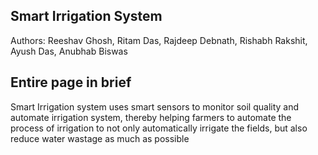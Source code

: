 <h2>Smart Irrigation System</h2>
<p>Authors: Reeshav Ghosh, Ritam Das, Rajdeep Debnath, Rishabh Rakshit, Ayush Das, Anubhab Biswas</p>

<h2>Entire page in brief</h2>
<p>Smart Irrigation system uses smart sensors to monitor soil quality and automate irrigation system, thereby helping farmers to automate the process of irrigation to not only automatically irrigate the fields, but also reduce water wastage as much as possible</p>
